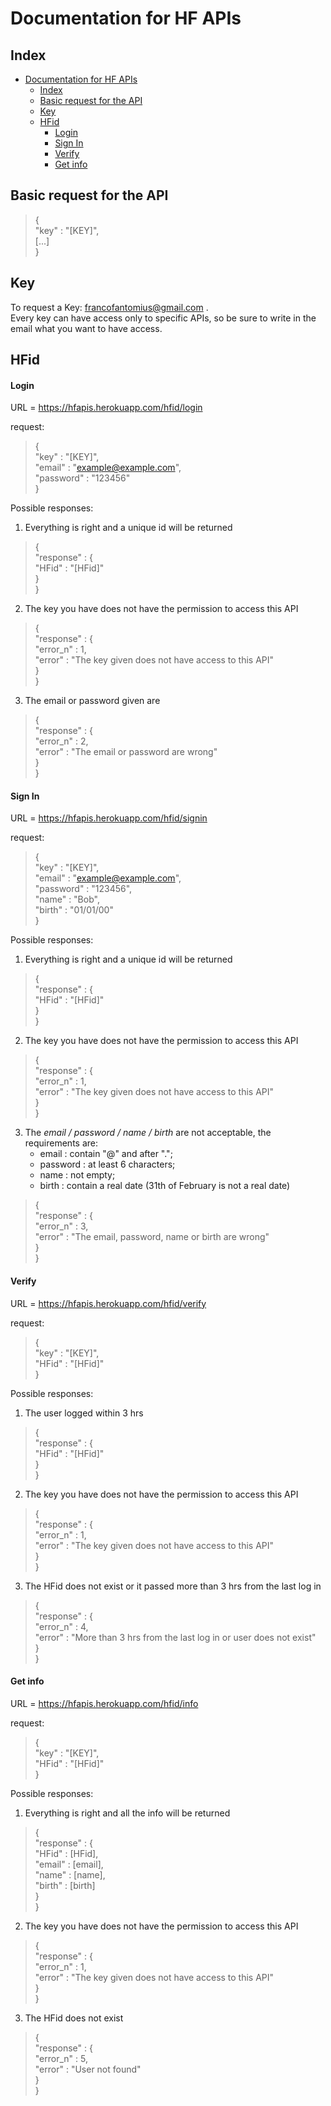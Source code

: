 # Documentation for HF APIs

## Index
- [Documentation for HF APIs](#documentation-for-hf-apis)
  - [Index](#index)
  - [Basic request for the API](#basic-request-for-the-api)
  - [Key](#key)
  - [HFid](#hfid)
      - [Login](#login)
      - [Sign In](#sign-in)
      - [Verify](#verify)
      - [Get info](#get-info)

## Basic request for the API


>{  
>    "key" : "[KEY]",  
>    [...]  
>}


## Key

To request a Key: <a href = "mailto:francofantomius@gmail.com"> francofantomius@gmail.com </a>.  
Every key can have access only to specific APIs, so be sure to write in the email what you want to have access.  


## HFid

#### Login
URL = https://hfapis.herokuapp.com/hfid/login

request:

>{  
>    "key" : "[KEY]",  
>    "email" : "example@example.com",  
>    "password" : "123456"  
>}  

Possible responses:

1) Everything is right and a unique id will be returned  
>{  
>    "response" : {  
>        "HFid" : "[HFid]"  
>    }  
>}  

2) The key you have does not have the permission to access this API  
>{  
>    "response" : {  
>        "error_n" : 1,  
>        "error" : "The key given does not have access to this API"  
>    }  
>}  

3) The email or password given are
>{  
>    "response" : {  
>        "error_n" : 2,  
>        "error" : "The email or password are wrong"  
>    }  
>}  

#### Sign In
URL = https://hfapis.herokuapp.com/hfid/signin

request:

>{  
>    "key" : "[KEY]",  
>    "email" : "example@example.com",  
>    "password" : "123456",  
>    "name" : "Bob",  
>    "birth" : "01/01/00"  
>}  

Possible responses:

1) Everything is right and a unique id will be returned  
>{  
>    "response" : {  
>        "HFid" : "[HFid]"  
>    }  
>} 

2) The key you have does not have the permission to access this API  
>{  
>    "response" : {  
>        "error_n" : 1,  
>        "error" : "The key given does not have access to this API"  
>    }  
>}

3) The *email / password / name / birth* are not acceptable, the requirements are:
   - email : contain "@" and after ".";
   - password : at least 6 characters;
   - name : not empty;
   - birth : contain a real date (31th of February is not a real date)  
>{  
>    "response" : {  
>        "error_n" : 3,  
>        "error" : "The email, password, name or birth are wrong"  
>    }  
>}  

#### Verify
URL = https://hfapis.herokuapp.com/hfid/verify

request:

>{  
>    "key" : "[KEY]",  
>    "HFid" : "[HFid]"  
>}  

Possible responses:
1) The user logged within 3 hrs
>{  
>    "response" : {  
>        "HFid" : "[HFid]"  
>    }  
>} 

2) The key you have does not have the permission to access this API
>{  
>    "response" : {  
>        "error_n" : 1,  
>        "error" : "The key given does not have access to this API"  
>    }  
>}

3) The HFid does not exist or it passed more than 3 hrs from the last log in
>{  
>    "response" : {  
>        "error_n" : 4,  
>        "error" : "More than 3 hrs from the last log in or user does not exist"  
>    }  
>}  

#### Get info
URL = https://hfapis.herokuapp.com/hfid/info

request:

>{  
>    "key" : "[KEY]",  
>    "HFid" : "[HFid]"  
>}  

Possible responses:
1) Everything is right and all the info will be returned
>{  
>    "response" : {  
>        "HFid" : [HFid],  
>        "email" : [email],  
>        "name" : [name],  
>        "birth" : [birth]  
>    }  
>}  

2) The key you have does not have the permission to access this API
>{  
>    "response" : {  
>        "error_n" : 1,  
>        "error" : "The key given does not have access to this API"  
>    }  
>}

3) The HFid does not exist
>{  
>    "response" : {  
>        "error_n" : 5,  
>        "error" : "User not found"   
>    }  
>}  
